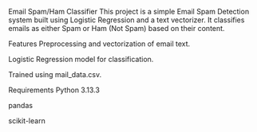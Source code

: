 Email Spam/Ham Classifier
This project is a simple Email Spam Detection system built using Logistic Regression and a text vectorizer. It classifies emails as either Spam or Ham (Not Spam) based on their content.

Features
Preprocessing and vectorization of email text.

Logistic Regression model for classification.

Trained using mail_data.csv.

Requirements
Python 3.13.3

pandas

scikit-learn
